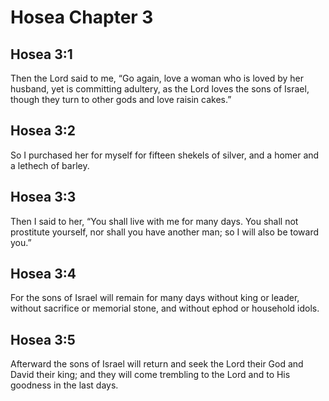 # Hosea Chapter 3

## Hosea 3:1

Then the Lord said to me, “Go again, love a woman who is loved by her husband, yet is committing adultery, as the Lord loves the sons of Israel, though they turn to other gods and love raisin cakes.”

## Hosea 3:2

So I purchased her for myself for fifteen shekels of silver, and a homer and a lethech of barley.

## Hosea 3:3

Then I said to her, “You shall live with me for many days. You shall not prostitute yourself, nor shall you have another man; so I will also be toward you.”

## Hosea 3:4

For the sons of Israel will remain for many days without king or leader, without sacrifice or memorial stone, and without ephod or household idols.

## Hosea 3:5

Afterward the sons of Israel will return and seek the Lord their God and David their king; and they will come trembling to the Lord and to His goodness in the last days.
